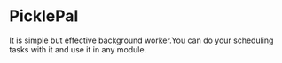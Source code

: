 # PicklePal
It is simple but effective background worker.You can do your scheduling tasks with it and use it in any module.
